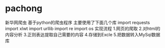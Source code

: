 # pachong
新华网爬虫
基于python的爬虫程序 主要使用了下面几个库
import requests
import xlwt
import urllib
import re
import os
实现流程
1.网页的爬取
2.对html的内容分析
3.正则表达提取自己需要的内容
4.存储到Excle
5.把数据转入MySql数据库
